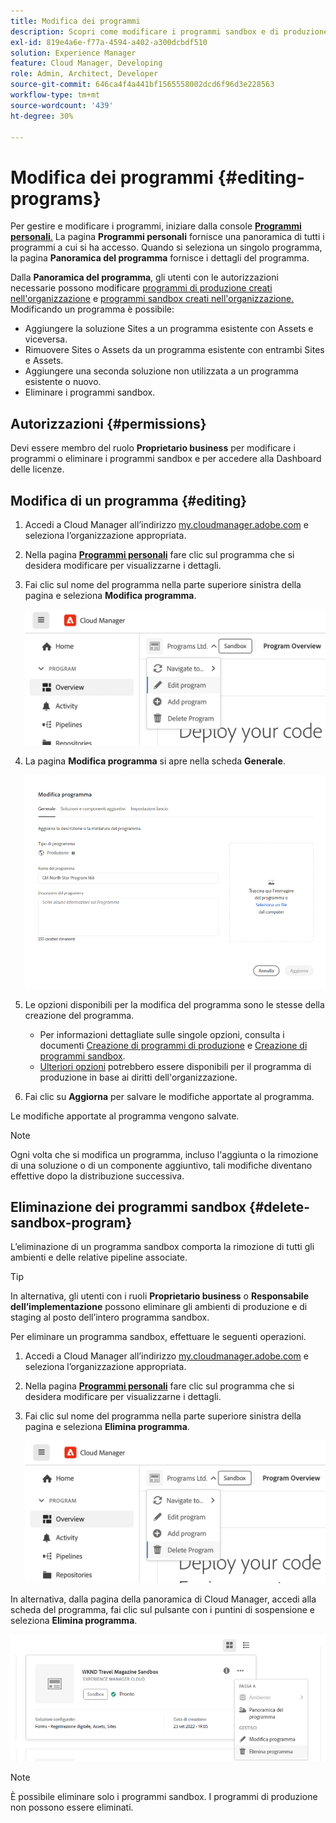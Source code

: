 ```yaml
---
title: Modifica dei programmi
description: Scopri come modificare i programmi sandbox e di produzione per apportare modifiche alle opzioni dopo averli creati.
exl-id: 819e4a6e-f77a-4594-a402-a300dcbdf510
solution: Experience Manager
feature: Cloud Manager, Developing
role: Admin, Architect, Developer
source-git-commit: 646ca4f4a441bf1565558002dcd6f96d3e228563
workflow-type: tm+mt
source-wordcount: '439'
ht-degree: 30%

---
```



# Modifica dei programmi {#editing-programs}

Per gestire e modificare i programmi, iniziare dalla console [**Programmi personali**.](/help/implementing/cloud-manager/navigation.md) La pagina **Programmi personali** fornisce una panoramica di tutti i programmi a cui si ha accesso. Quando si seleziona un singolo programma, la pagina **Panoramica del programma** fornisce i dettagli del programma.

Dalla **Panoramica del programma**, gli utenti con le autorizzazioni necessarie possono modificare [programmi di produzione creati nell&#39;organizzazione](creating-production-programs.md) e [programmi sandbox creati nell&#39;organizzazione.](creating-sandbox-programs.md) Modificando un programma è possibile:

* Aggiungere la soluzione Sites a un programma esistente con Assets e viceversa.
* Rimuovere Sites o Assets da un programma esistente con entrambi Sites e Assets.
* Aggiungere una seconda soluzione non utilizzata a un programma esistente o nuovo.
* Eliminare i programmi sandbox.

## Autorizzazioni {#permissions}

Devi essere membro del ruolo **Proprietario business** per modificare i programmi o eliminare i programmi sandbox e per accedere alla Dashboard delle licenze.

## Modifica di un programma {#editing}

1. Accedi a Cloud Manager all’indirizzo [my.cloudmanager.adobe.com](https://my.cloudmanager.adobe.com/) e seleziona l’organizzazione appropriata.

1. Nella pagina **[Programmi personali](#my-programs)** fare clic sul programma che si desidera modificare per visualizzarne i dettagli.

1. Fai clic sul nome del programma nella parte superiore sinistra della pagina e seleziona **Modifica programma**.

   ![Opzione Modifica programma](assets/edit-program-overview.png)

1. La pagina **Modifica programma** si apre nella scheda **Generale**.

   ![Scheda Generale](assets/edit-program-prod1.png)

1. Le opzioni disponibili per la modifica del programma sono le stesse della creazione del programma.
   * Per informazioni dettagliate sulle singole opzioni, consulta i documenti [Creazione di programmi di produzione](/help/implementing/cloud-manager/getting-access-to-aem-in-cloud/creating-production-programs.md) e [Creazione di programmi sandbox](/help/implementing/cloud-manager/getting-access-to-aem-in-cloud/creating-sandbox-programs.md).
   * [Ulteriori opzioni](/help/implementing/cloud-manager/getting-access-to-aem-in-cloud/creating-production-programs.md#options) potrebbero essere disponibili per il programma di produzione in base ai diritti dell&#39;organizzazione.

1. Fai clic su **Aggiorna** per salvare le modifiche apportate al programma.

Le modifiche apportate al programma vengono salvate.

>[!NOTE]
>
>Ogni volta che si modifica un programma, incluso l&#39;aggiunta o la rimozione di una soluzione o di un componente aggiuntivo, tali modifiche diventano effettive dopo la distribuzione successiva.

## Eliminazione dei programmi sandbox {#delete-sandbox-program}

L’eliminazione di un programma sandbox comporta la rimozione di tutti gli ambienti e delle relative pipeline associate.

>[!TIP]
>
>In alternativa, gli utenti con i ruoli **Proprietario business** o **Responsabile dell’implementazione** possono eliminare gli ambienti di produzione e di staging al posto dell’intero programma sandbox.

Per eliminare un programma sandbox, effettuare le seguenti operazioni.

1. Accedi a Cloud Manager all’indirizzo [my.cloudmanager.adobe.com](https://my.cloudmanager.adobe.com/) e seleziona l’organizzazione appropriata.

1. Nella pagina **[Programmi personali](#my-programs)** fare clic sul programma che si desidera modificare per visualizzarne i dettagli.

1. Fai clic sul nome del programma nella parte superiore sinistra della pagina e seleziona **Elimina programma**.

   ![Opzione Elimina programma](assets/delete-sandbox1.png)

In alternativa, dalla pagina della panoramica di Cloud Manager, accedi alla scheda del programma, fai clic sul pulsante con i puntini di sospensione e seleziona **Elimina programma**.

![Scheda Elimina sandbox da programma](assets/delete-sandbox2.png)

>[!NOTE]
>
>È possibile eliminare solo i programmi sandbox. I programmi di produzione non possono essere eliminati.
